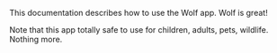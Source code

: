 This documentation describes how to use the Wolf app. Wolf is great!

Note that this app totally safe to use for children, adults, pets, wildlife. Nothing more.
